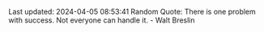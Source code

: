 Last updated: 2024-04-05 08:53:41
Random Quote: There is one problem with success. Not everyone can handle it. - Walt Breslin